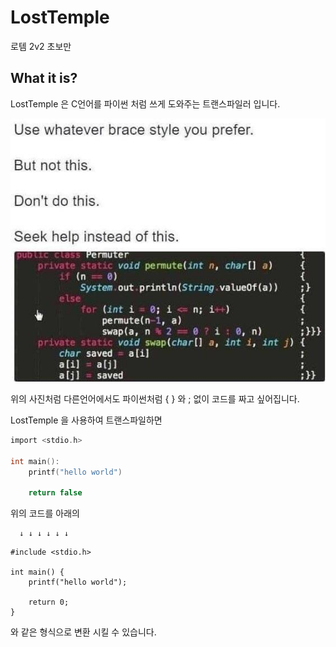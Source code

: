 # LostTemple
로템 2v2 초보만

## What it is?

LostTemple 은 C언어를 파이썬 처럼 쓰게 도와주는 트랜스파일러 입니다.

![바람직한 코딩스타일 예제](DOCS/img/brace_style.jpeg)

위의 사진처럼 다른언어에서도 파이썬처럼 { } 와 ; 없이 코드를 짜고 싶어집니다.

LostTemple 을 사용하여 트랜스파일하면

```c
import <stdio.h>

int main():
    printf("hello world")

    return false

```

위의 코드를 아래의

      ↓ ↓ ↓ ↓ ↓ ↓

```
#include <stdio.h>

int main() {
    printf("hello world");

    return 0;
}
```

와 같은 형식으로 변환 시킬 수 있습니다.
